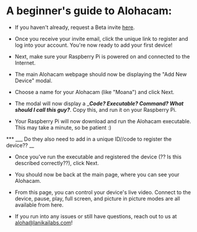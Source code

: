 # A beginner's guide to Alohacam:

* If you haven't already, request a Beta invite [here](https://lanikailabs.com/alohacam).

* Once you receive your invite email, click the unique link to register and log into your account. You're now ready to add your first device!

* Next, make sure your Raspberry Pi is powered on and connected to the Internet. 

* The main Alohacam webpage should now be displaying the "Add New Device" modal. 

* Choose a name for your Alohacam (like "Moana") and click Next. 

* The modal will now display a ____*Code? Executable? Command? What should I call this guy?*___. Copy this, and run it on your Raspberry Pi. 

* Your Raspberry Pi will now download and run the Alohacam executable. This may take a minute, so be patient :)

*** ___ Do they also need to add in a unique ID//code to register the device?? __ 

* Once you've run the executable and registered the device (?? Is this described correctly??), click Next. 

* You should now be back at the main page, where you can see your Alohacam. 

* From this page, you can control your device's live video. Connect to the device, pause, play, full screen, and picture in picture modes are all available from here. 

* If you run into any issues or still have questions, reach out to us at aloha@lanikailabs.com! 
